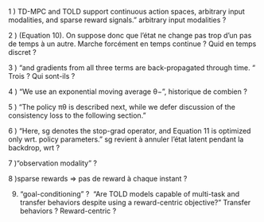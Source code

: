 1 ) TD-MPC and TOLD support continuous action spaces, arbitrary input modalities, and sparse reward signals.” arbitrary input modalities ?

2 ) (Equation 10). On suppose donc que l’état ne change pas trop d’un pas de temps à un autre. Marche forcément en temps continue ? Quid en temps discret ? 

3 ) “and gradients from all three terms are back-propagated through time. “ Trois ? Qui sont-ils ?

4 ) “We use an exponential moving average θ−”, historique de combien ?

5 ) “The policy πθ is described next, while we defer discussion of the consistency loss to the following section.”

6 ) “Here, sg denotes the stop-grad operator, and Equation 11 is optimized only wrt. policy parameters.” sg revient à annuler l’état latent pendant la backdrop, wrt ?

7 )“observation modality” ?

8 )sparse rewards => pas de reward à chaque instant ?

9) “goal-conditioning” ?  “Are TOLD models capable of multi-task and transfer behaviors despite using a reward-centric objective?”
Transfer behaviors ? Reward-centric ?
